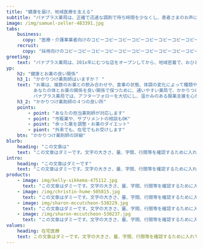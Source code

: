 ```yaml
---
title: "健康を届け、地域医療を支える"
subtitle: "パナプラス薬局は、正確で迅速な調剤で待ち時間を少なくし、患者さまのお声に耳を傾けます。お薬との良い関係を一緒に創りましょう。"
image: /img/samuel-zeller-483391.jpg
tabs:
    business:
      copy: "医療・介護事業者向けのコピーコピーコピーコピーコピーコピーコピーコピーコピーコピーコピーコピーコピーコピーコピーコピー"
    recruit:
      copy: "採用向けのコピーコピーコピーコピーコピーコピーコピーコピーコピーコピーコピーコピーコピーコピーコピーコピー"
greeting:
    text: "パナプラス薬局は、201x年にむつな店をオープンしてから、地域密着で、おひとりにおひとりに丁寧に向き合ってきました。パナプラス薬局は、201x年にむつな店をオープンしてから、地域密着で、おひとりにおひとりに丁寧に向き合ってきました。パナプラス薬局は、201x年にむつな店をオープンしてから、地域密着で、おひとりにおひとりに丁寧に向き合ってきました。パナプラス薬局は、201x年にむつな店をオープンしてから、地域密着で、おひとりにおひとりに丁寧に向き合ってきました。パナプラス薬局は、201x年にむつな店をオープンしてから、地域密着で、おひとりにおひとりに丁寧に向き合ってきました。"
yp:
    h2: "健康とお薬の良い関係"
    h3_1: "かかりつけ薬剤師はいますか？ "
    text: "お薬は、複数のお薬との飲み合わせや、食事の状態、体調の変化によって種類や飲み方が変わります。良く効く薬ほど、誤った使い方をすると体を損ねてしまうのです。
          あなたの体とお薬の関係を良い関係で保つために、通いやすい薬局で、かかりつけ薬剤師を決めておくことをお薦めします。
          パナプラス薬局では、アフターフォローを大切にし、温かみのある服薬支援を心がけていますので、お気軽に薬剤師にお声掛けください。"
    h3_2: "かかりつけ薬剤師の４つの良い所"
    points:
        - point: "あなたの担当薬剤師が対応します"
        - point: "市販薬や、サプリメントの相談もOK"
        - point: "余った薬を調整・お薬のダイエット"
        - piont: "外来でも、在宅でもお受けします"
    btn: "かかりつけ薬剤師の詳細"
blurb:
    heading: "この文章は"
    text: "この文章はダミーです。文字の大きさ、量、字間、行間等を確認するために入れています。この文章はダミーです。文字の大きさ、量、字間、行間等を確認するために入れていま"
intro:
    heading: "この文章はダミーです"
    text: "この文章はダミーです。文字の大きさ、量、字間、行間等を確認するために入れています。この文章はダミーです。文字の大きさ、量、字間、行間等を確認するために入れています。この文章はダミーです。文字の大きさ、量、字間、行間等を確認するために入れています。この文章はダミーです。文字の大きさ、量、字間、行間等を確認するために入れています。この文章はダミーです。文字の大きさ、量、字間、行間等を確認するために入れ"
products:
    - image: img/kelly-sikkema-475112.jpg
      text: "この文章はダミーです。文字の大きさ、量、字間、行間等を確認するために入れています。この文章はダミーで"
    - image: /img/christin-hume-505815.jpg
      text: "この文章はダミーです。文字の大きさ、量、字間、行間等を確認するために入れています。この文章はダミーで"
    - image: img/sharon-mccutcheon-530229.jpg
      text: "この文章はダミーです。文字の大きさ、量、字間、行間等を確認するために入れています。この文章はダミーで"
    - image: /img/sharon-mccutcheon-530237.jpg
      text: "この文章はダミーです。文字の大きさ、量、字間、行間等を確認するために入れています。この文章はダミーで"
values:
    heading: 在宅医療
    text: この文章はダミーです。文字の大きさ、量、字間、行間等を確認するために入れています。この文章はダミーです。文字の大きさ、量、字間、行間等を確認するために入れています。この文章はダミーです。文字の大きさ、量、字間、行間等を確認するために入れています。この文章はダミーです。文字の大きさ、量、字間、行間等を
---
```

